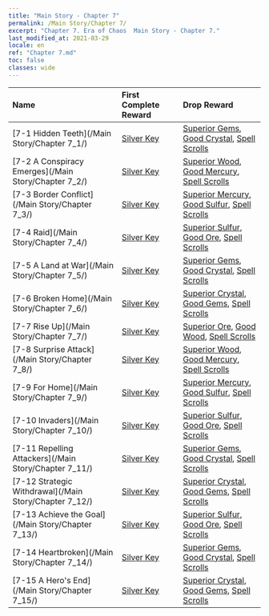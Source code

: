 ```yaml
---
title: "Main Story - Chapter 7"
permalink: /Main Story/Chapter 7/
excerpt: "Chapter 7. Era of Chaos  Main Story - Chapter 7."
last_modified_at: 2021-03-29
locale: en
ref: "Chapter 7.md"
toc: false
classes: wide
---
```


  | Name |  First Complete Reward | Drop Reward |
  |:------------|:------------|:------------| 
  | [7-1 Hidden Teeth](/Main Story/Chapter 7_1/) | [Silver Key](/Items/con_693/) | [Superior Gems](/Items/mat_23/), [Good Crystal](/Items/mat_17/), [Spell Scrolls](/Items/con_694/) |
  | [7-2 A Conspiracy Emerges](/Main Story/Chapter 7_2/) | [Silver Key](/Items/con_693/) | [Superior Wood](/Items/mat_20/), [Good Mercury](/Items/mat_14/), [Spell Scrolls](/Items/con_694/) |
  | [7-3 Border Conflict](/Main Story/Chapter 7_3/) | [Silver Key](/Items/con_693/) | [Superior Mercury](/Items/mat_21/), [Good Sulfur](/Items/mat_15/), [Spell Scrolls](/Items/con_694/) |
  | [7-4 Raid](/Main Story/Chapter 7_4/) | [Silver Key](/Items/con_693/) | [Superior Sulfur](/Items/mat_22/), [Good Ore](/Items/mat_12/), [Spell Scrolls](/Items/con_694/) |
  | [7-5 A Land at War](/Main Story/Chapter 7_5/) | [Silver Key](/Items/con_693/) | [Superior Gems](/Items/mat_23/), [Good Crystal](/Items/mat_17/), [Spell Scrolls](/Items/con_694/) |
  | [7-6 Broken Home](/Main Story/Chapter 7_6/) | [Silver Key](/Items/con_693/) | [Superior Crystal](/Items/mat_24/), [Good Gems](/Items/mat_16/), [Spell Scrolls](/Items/con_694/) |
  | [7-7 Rise Up](/Main Story/Chapter 7_7/) | [Silver Key](/Items/con_693/) | [Superior Ore](/Items/mat_19/), [Good Wood](/Items/mat_13/), [Spell Scrolls](/Items/con_694/) |
  | [7-8 Surprise Attack](/Main Story/Chapter 7_8/) | [Silver Key](/Items/con_693/) | [Superior Wood](/Items/mat_20/), [Good Mercury](/Items/mat_14/), [Spell Scrolls](/Items/con_694/) |
  | [7-9 For Home](/Main Story/Chapter 7_9/) | [Silver Key](/Items/con_693/) | [Superior Mercury](/Items/mat_21/), [Good Sulfur](/Items/mat_15/), [Spell Scrolls](/Items/con_694/) |
  | [7-10 Invaders](/Main Story/Chapter 7_10/) | [Silver Key](/Items/con_693/) | [Superior Sulfur](/Items/mat_22/), [Good Ore](/Items/mat_12/), [Spell Scrolls](/Items/con_694/) |
  | [7-11 Repelling Attackers](/Main Story/Chapter 7_11/) | [Silver Key](/Items/con_693/) | [Superior Gems](/Items/mat_23/), [Good Crystal](/Items/mat_17/), [Spell Scrolls](/Items/con_694/) |
  | [7-12 Strategic Withdrawal](/Main Story/Chapter 7_12/) | [Silver Key](/Items/con_693/) | [Superior Crystal](/Items/mat_24/), [Good Gems](/Items/mat_16/), [Spell Scrolls](/Items/con_694/) |
  | [7-13 Achieve the Goal](/Main Story/Chapter 7_13/) | [Silver Key](/Items/con_693/) | [Superior Sulfur](/Items/mat_22/), [Good Ore](/Items/mat_12/), [Spell Scrolls](/Items/con_694/) |
  | [7-14 Heartbroken](/Main Story/Chapter 7_14/) | [Silver Key](/Items/con_693/) | [Superior Gems](/Items/mat_23/), [Good Crystal](/Items/mat_17/), [Spell Scrolls](/Items/con_694/) |
  | [7-15 A Hero's End](/Main Story/Chapter 7_15/) | [Silver Key](/Items/con_693/) | [Superior Crystal](/Items/mat_24/), [Good Gems](/Items/mat_16/), [Spell Scrolls](/Items/con_694/) |
